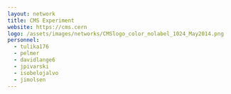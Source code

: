 ```yaml
---
layout: network
title: CMS Experiment
website: https://cms.cern
logo: /assets/images/networks/CMSlogo_color_nolabel_1024_May2014.png
personnel:
  - tulika176
  - pelmer
  - davidlange6
  - jpivarski
  - isobelojalvo
  - jimolsen
---
```

